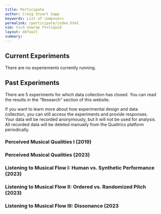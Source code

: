 ```yaml
---
title: Participate
author: Craig Stuart Sapp
keywords: List of composers
permalink: /participate/index.html
vim: ts=3 nowrap ft=liquid
layout: default
summary: 
---
```


## Current Experiments

There are no experiements currently running.

## Past Experiments

There are 5 experiments for which data collection has closed. You can read the results in the "Research" section of this website.

If you want to learn more about how experimental design and data collection, you can still access the experiments and provide responses. Your data will be recorded anonymously, but it will not be used for analysis. All recorded data will be deleted manually from the Qualtrics platform periodically.

### Perceived Musical Qualities I (2019)

### Perceived Musical Qualities (2023)

### Listening to Musical Flow I: Human vs. Synthetic Performance (2023)

### Listening to Musical Flow II: Ordered vs. Randomized Pitch (2023)

### Listening to Musical Flow III: Dissonance (2023





